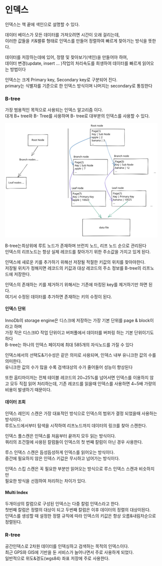# 인덱스

인덱스는 책 끝에 색인으로 설명할 수 있다.

데이터 베이스가 모든 데이터를 가져오려면 시간이 오래 걸리는데,\
이러한 값들을 키&밸류 형태로 인덱스를 만들어 정렬하여 빠르게 찾아가는 방식을 뜻한다.

데이터를 저장하는데에 있어, 정렬 및 찾아보기(색인)을 만들어야 하여,\
데이터 변경(update, insert ... )작업의 처리속도를 희생하여 데이터를 빠르게 읽어오는 방법이다

인덱스는 크게 Primary key, Secondary key로 구분되어 진다.\
primary는 식별자를 기준으로 한 인덱스 방식이며 나머지는 secondary로 통칭한다

### B-tree

가장 범용적인 목적으로 사용되는 인덱스 알고리즘 이다.\
대개 B+ tree와 B- Tree를 사용하며 B- tree로 대부분의 인덱스를 사용할 수 있다.

<img src="../../.gitbook/assets/file.excalidraw (1).svg" alt="" class="gitbook-drawing">

B-tree는최상위에 루트 노드가 존재하며 브런치 노드, 리프 노드 순으로 관리된다\
인덱스의 리프노드는 항상 실제 레코드를 찾아가기 위한 주소값을 가지고 있게 된다.

인덱스에 새로운 키를 추가하기 위해선 저장될 적절한 키값의 위치를 찾아야한다.\
저장될 위치가 정해지면 레코드의 키값과 대상 레코드의 주소 정보를 B-tree의 리프노드에 저장한다.

인덱스의 존재하는 키를 제거하기 위해서는 기존에 마킹된 key를 제거하기만 하면 된다.\
여기서 수정된 데이터를 추가하면 존재하는 키의 수정이 된다.

#### 인덱스 단위

InnoDb의 storage engine은 디스크에 저장하는 가장 기본 단위를 page & block이라고 하며\
가장 작은 디스크IO 작업 단위이고 버퍼풀에서 데이터를 버퍼링 하는 기본 단위이기도 하다\
B-tree는 하나의 인덱스 페이지에 최대 585개의 자식노드를 가질 수 있다

인덱스에서의 선택도&기수성은 같은 의미로 사용되며, 인덱스 내부 유니크한 값의 수를 의미한다.\
유니크한 값의 수가 많을 수록 검색대상의 수가 줄어들어 성능이 향상된다

또한 옵티마이저는 전체 테이블 레코드의 20\~25%를 넘어서면 인덱스를 이용하지 않고 모두 직접 읽어 처리하는데, 기존 레코드를 읽을때 인덱스를 사용하면 4\~5배 가량의 비용이 발생하기 때문이다.

#### 데이터 조회

인덱스 레인지 스캔은 가장 대표적인 방식으로 인덱스의 범위가 결정 되었을때 사용하는 방식이다.\
루트노드에서부터 탐색을 시작하여 리프노드까지 데이터의 링크를 찾아 스캔한다.

인덱스 풀스캔은 인덱스를 처음부터 끝까지 모두 읽는 방식이다.\
쿼리의 조건절에 사용된 칼럼들이 인덱스의 첫 번째 칼럼이 아닌 경우 사용한다.

루스 인덱스 스캔은 듬성듬성하게 인덱스를 읽어오는 방식이다.\
중간에 필요하지 않은 인덱스 키값은 무시하고 넘어가는 방식이다.

인덱스 스킵 스캔은 꼭 필요한 부분만 읽어오는 방식으로 루스 인덱스 스캔과 비슷하지만\
필요한 방식을 선점하여 처리하는 차이가 있다.

#### Multi Index

두개이상의 칼럼으로 구성된 인덱스는 다중 칼럼 인덱스라고 한다.\
첫번째  칼럼은 정렬의 대상이 되고 두번째 칼럼은 이후 데이터의 정렬의 대상이된다.\
인덱스를 생성할 때 설정한 정렬 규칙에 따라 인덱스의 키값은 항상 오름&내림차순으로 정렬된다.

### R-tree&#x20;

공간인덱스로 2차원 데이터를 인덱싱하고 검색하는 목적의 인덱스이다.\
최근 GPS와 GIS에 기반을 둔 서비스가 늘어나면서 주로 사용하게 되었다.\
일반적으로 위도&경도(wgs84) 좌표 저장에 주로 사용한다.

